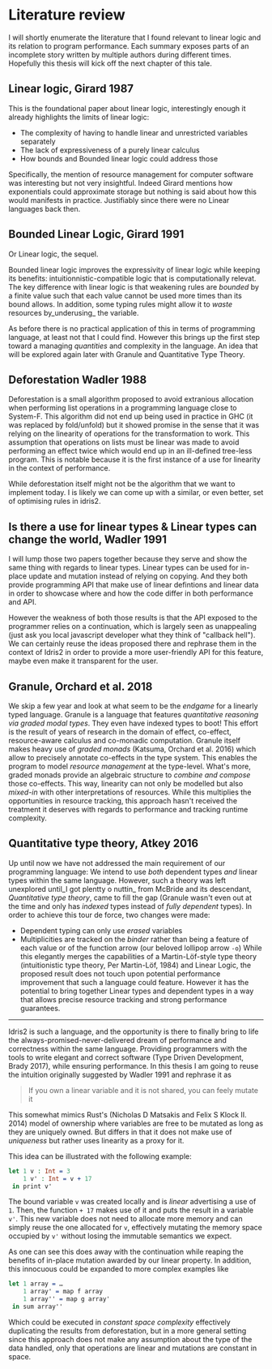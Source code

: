 # Literature review

I will shortly enumerate the literature that I found relevant to linear logic and its relation to program performance. Each summary exposes parts of an incomplete story written by multiple authors during different times. Hopefully this thesis will kick off the next chapter of this tale.

## Linear logic, Girard 1987

This is the foundational paper about linear logic, interestingly enough it already highlights the limits of linear logic:
- The complexity of having to handle linear and unrestricted variables separately
- The lack of expressiveness of a purely linear calculus
- How bounds and Bounded linear logic could address those

Specifically, the mention of resource management for computer software was interesting but not very insightful. Indeed Girard mentions how exponentials could approximate storage but nothing is said about how this would manifests in practice. Justifiably since there were no Linear languages back then.

## Bounded Linear Logic, Girard 1991

Or Linear logic, the sequel.

Bounded linear logic improves the expressivity of linear logic while keeping its benefits: intuitionnistic-compatible logic that is computationally relevat. The key difference with linear logic is that weakening rules are _bounded_ by a finite value such that each value cannot be used more times than its bound allows. In addition, some typing rules might allow it to _waste_ resources by_underusing_ the variable.

As before there is no practical application of this in terms of programming language, at least not that I could find. However this brings up the first step toward a managing _quantities_ and complexity in the language. An idea that will be explored again later with Granule and Quantitative Type Theory.

## Deforestation Wadler 1988

Deforestation is a small algorithm proposed to avoid extranious allocation when performing list operations in a programming language close to System-F. This algorithm did not end up being used in practice in GHC (it was replaced by fold/unfold) but it showed promise in the sense that it was relying on the linearity of operations for the transformation to work. This assumption that operations on lists must be linear was made to avoid performing an effect twice which would end up in an ill-defined tree-less program. This is notable because it is the first instance of a use for linearity in the context of performance.

While deforestation itself might not be the algorithm that we want to implement today. I is likely we can come up with a similar, or even better, set of optimising rules in idris2.

## Is there a use for linear types & Linear types can change the world, Wadler 1991

I will lump those two papers together because they serve and show the same thing with regards to linear types. Linear types can be used for in-place update and mutation instead of relying on copying. And they both provide programming API that make use of linear defintions and linear data in order to showcase where and how the code differ in both performance and API.
  
However the weakness of both those results is that the API exposed to the programmer relies on a continuation, which is largely seen as unappealing (just ask you local javascript developer what they think of "callback hell"). We can certainly reuse the ideas proposed there and rephrase them in the context of Idris2 in order to provide a more user-friendly API for this feature, maybe even make it transparent for the user.

## Granule, Orchard et al. 2018

We skip a few year and look at what seem to be the _endgame_ for a linearly typed language. Granule is a language that features _quantitative reasoning via graded modal types_. They even have indexed types to boot! This effort is the result of years of research in the domain of effect, co-effect, resource-aware calculus and co-monadic computation. Granule itself makes heavy use of _graded monads_ (Katsuma, Orchard et al. 2016) which allow to precisely annotate co-effects in the type system. This enables the program to model _resource management_ at the type-level. What's more, graded monads provide an algebraic structure to _combine and compose_ those co-effects. This way, linearity can not only be modelled but also _mixed-in_ with other interpretations of resources. While this multiplies the opportunities in resource tracking, this approach hasn't received the treatment it deserves with regards to performance and tracking runtime complexity.

## Quantitative type theory, Atkey 2016

Up until now we have not addressed the main requirement of our programming language: We intend to use _both_ dependent types _and_ linear types within the same language. However, such a theory was left unexplored until_I got plentty o nuttin_ from McBride and its descendant, _Quantitative type theory_, came to fill the gap (Granule wasn't even out at the time and only has _indexed_ types instead of _fully dependent_ types). In order to achieve this tour de force, two changes were made:
- Dependent typing can only use _erased_ variables
- Multiplicities are tracked on the _binder_ rather than being a feature of each value or of the function arrow (our beloved lollipop arrow `-o`)
While this elegantly merges the capabilities of a Martin-Löf-style type theory  (intuitionistic type theory, Per Martin-Löf, 1984) and Linear Logic, the proposed result does not touch upon potential performance improvement that such a language could feature. However it has the potential to bring together Linear types and dependent types in a way that allows precise resource tracking and strong performance guarantees.

---- 

Idris2 is such a language, and the opportunity is there to finally bring to life the always-promised-never-delivered dream of performance and correctness within the same language. Providing programmers with the tools to write elegant and correct software (Type Driven Development, Brady 2017), while ensuring performance. In this thesis I am going to reuse the intuition originally suggested by Wadler 1991 and rephrase it as 

> If you own a linear variable and it is not shared, you can feely mutate it

This somewhat mimics Rust's (Nicholas D Matsakis and Felix S Klock II. 2014) model of ownership where variables are free to be mutated as long as they are uniquely owned. But differs in that it does not make use of _uniqueness_ but rather uses linearity as a proxy for it. 

This idea can be illustrated with the following example:

```Idris
let 1 v : Int = 3
    1 v' : Int = v + 17
 in print v'
```

The bound variable `v` was created locally and is _linear_ advertising a use of `1`. Then, the function `+ 17` makes use of it and puts the result in a variable `v'`. This new variable does not need to allocate more memory and can simply reuse the one allocated for `v`, effectively mutating the memory space occupied by `v'` without losing the immutable semantics we expect.

As one can see this does away with the continuation while reaping the benefits of in-place mutation awarded by our linear property. In addition, this innocuous could be expanded to more complex examples like

```Idris
let 1 array = …
    1 array' = map f array
    1 array'' = map g array'
 in sum array''
```

Which could be executed in _constant space complexity_ effectively duplicating the results from deforestation, but in a more general setting since this approach does not make any assumption about the type of the data handled, only that operations are linear and mutations are constant in space.